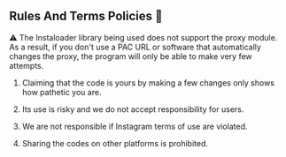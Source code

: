 **Rules And Terms Policies 🥈**
-
⚠️ The Instaloader library being used does not support the proxy module. As a result, if you don't use a PAC URL or software that automatically changes the proxy, the program will only be able to make very few attempts.

1) Claiming that the code is yours by making a few changes only shows how pathetic you are.

2) Its use is risky and we do not accept responsibility for users.

3) We are not responsible if Instagram terms of use are violated.

4) Sharing the codes on other platforms is prohibited.
